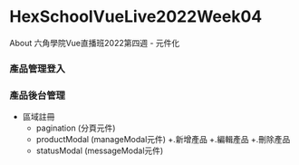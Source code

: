 # HexSchoolVueLive2022Week04
About 六角學院Vue直播班2022第四週 - 元件化

### 產品管理登入


### 產品後台管理
* 區域註冊
  - pagination (分頁元件)
  - productModal (manageModal元件)
    +.新增產品
    +.編輯產品
    +.刪除產品
  - statusModal (messageModal元件)
